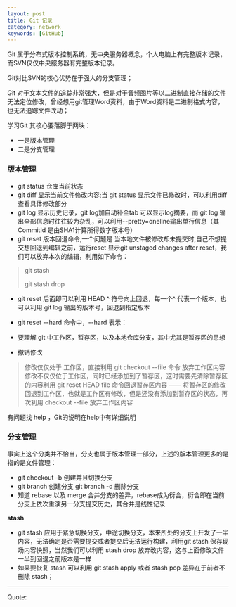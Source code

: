 ```yaml
---
layout: post
title: Git 记录
category: network
keywords: [GitHub]
---
```


Git 属于分布式版本控制系统，无中央服务器概念，个人电脑上有完整版本记录，而SVN仅仅中央服务器有完整版本记录。

Git对比SVN的核心优势在于强大的分支管理；

Git  对于文本文件的追踪非常强大，但是对于音频图片等以二进制直接存储的文件无法定位修改，曾经想用git管理Word资料，由于Word资料是二进制格式内容，也无法追踪文件改动；

学习Git 其核心要落脚于两块：

*  一是版本管理      
*  二是分支管理     

### 版本管理

*   git status 仓库当前状态     
*   git diff  显示当前文件修改内容;当 git status 显示文件已修改时，可以利用diff 查看具体修改部分
*   git log 显示历史记录，git log加自动补全tab 可以显示log摘要，而 git log 输出全部信息时往往较为杂乱，可以利用--pretty=oneline输出单行信息（其 CommitId 是由SHA1计算所得数字版本号）      
*   git reset 版本回退命令,一个问题是 当本地文件被修改却未提交时,自己不想提交想回退到编辑之前，运行reset 显示git unstaged changes after reset，我们可以放弃本次的编辑，利用如下命令：      
>  git stash     
>
> git stash drop  

*  git reset 后面即可以利用 HEAD ^ 符号向上回退，每一个^ 代表一个版本，也可以利用 git log 输出的版本号，回退到指定版本     
*  git reset  --hard 命令中，--hard 表示：        
*  要理解 git 中工作区，暂存区，以及本地仓库分支，其中尤其是暂存区的思想        

*  撤销修改      
>  修改仅仅处于 工作区，直接利用  git checkout --file 命令 放弃工作区内容       
>  修改不仅仅位于工作区，同时已经添加到了暂存区，这时需要先清除暂存区的内容利用  git reset HEAD file  命令回退暂存区内容 —— 将暂存区的修改回退到工作区，也就是工作区有修改，但是还没有添加到暂存区的状态，再次利用 checkout --file 放弃工作区内容       

有问题找 help ，Git的说明在help中有详细说明    

### 分支管理

事实上这个分类并不恰当，分支也属于版本管理一部分，上述的版本管理更多的是指的是文件管理：

* git checkout -b  创建并且切换分支    
* git  branch  创建分支  git branch -d 删除分支
*  知道 rebase 以及 merge 合并分支的差异，rebase成为衍合，衍合即在当前分支上依次重演另一分支提交历史，其合并是线性记录

**stash**

*  git stash 应用于紧急切换分支，中途切换分支，本来所处的分支上开发了一半内容，无法确定是否需要提交或者提交后无法运行构建，利用git stash 保存现场内容快照，当然我们可以利用 stash drop 放弃改内容，这与上面修改文件一半到回退之前版本是一样      
*  如果要恢复 stash 可以利用 git stash apply 或者 stash pop 差异在于前者不删除 stash；    

---

Quote:


